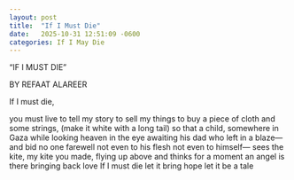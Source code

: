 ```yaml
---
layout: post
title:  "If I Must Die"
date:   2025-10-31 12:51:09 -0600
categories: If I May Die
---
```

“IF I MUST DIE”

BY REFAAT ALAREER

If I must die, 

you must live 
to tell my story 
to sell my things 
to buy a piece of cloth 
and some strings, 
(make it white with a long tail) 
so that a child, somewhere in Gaza 
while looking heaven in the eye 
awaiting his dad who left in a blaze— 
and bid no one farewell 
not even to his flesh 
not even to himself— 
sees the kite, my kite you made, flying up above 
and thinks for a moment an angel is there 
bringing back love 
If I must die 
let it bring hope 
let it be a tale

